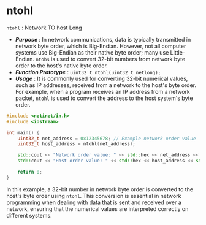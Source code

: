 # ntohl
`ntohl` : Network TO host Long

+ ***Purpose*** : In network communications, data is typically transmitted in network byte order, which is Big-Endian. However, not all computer systems use Big-Endian as their native byte order; many use Little-Endian. `ntohs` is used to convert 32-bit numbers from network byte order to the host's native byte order.<br>
+ ***Function Prototype*** : `uint32_t ntohl(uint32_t netlong);`<br>
+ ***Usage*** : It is commonly used for converting 32-bit numerical values, such as IP addresses, received from a network to the host's byte order. For example, when a program receives an IP address from a network packet, `ntohl` is used to convert the address to the host system's byte order.

```cpp
#include <netinet/in.h>
#include <iostream>

int main() {
    uint32_t net_address = 0x12345678; // Example network order value
    uint32_t host_address = ntohl(net_address);

    std::cout << "Network order value: " << std::hex << net_address << std::endl;
    std::cout << "Host order value: " << std::hex << host_address << std::endl;

    return 0;
}

```
In this example, a 32-bit number in network byte order is converted to the host's byte order using `ntohl`. This conversion is essential in network programming when dealing with data that is sent and received over a network, ensuring that the numerical values are interpreted correctly on different systems.
